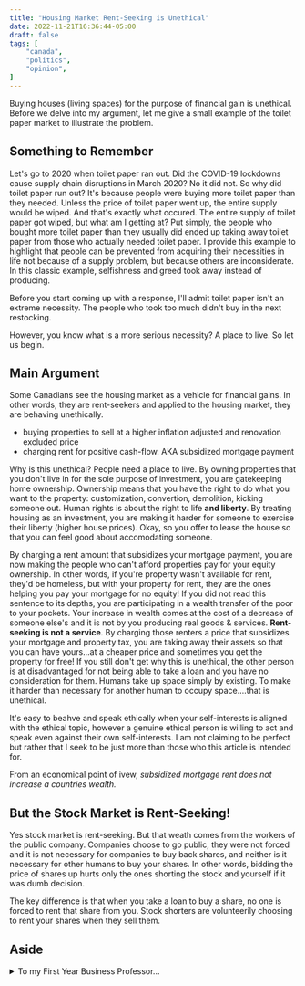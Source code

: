 ```yaml
---
title: "Housing Market Rent-Seeking is Unethical"
date: 2022-11-21T16:36:44-05:00
draft: false
tags: [
    "canada",
    "politics",
    "opinion",
]
---
```


Buying houses (living spaces) for the purpose of financial gain is unethical. Before we delve into my argument, let me give a small example of the toilet paper market to illustrate the problem.

## Something to Remember

Let's go to 2020 when toilet paper ran out. Did the COVID-19 lockdowns cause supply chain disruptions in March 2020? No it did not. So why did toilet paper run out? It's because people were buying more toilet paper than they needed. Unless the price of toilet paper went up, the entire supply would be wiped. And that's exactly what occured. The entire supply of toilet paper got wiped, but what am I getting at? Put simply, the people who bought more toilet paper than they usually did ended up taking away toilet paper from those who actually needed toilet paper. I provide this example to highlight that people can be prevented from acquiring their necessities in life not because of a supply problem, but because others are inconsiderate. In this classic example, selfishness and greed took away instead of producing.

Before you start coming up with a response, I'll admit toilet paper isn't an extreme necessity.
The people who took too much didn't buy in the next restocking.

However, you know what is a more serious necessity? A place to live. So let us begin.

## Main Argument

Some Canadians see the housing market as a vehicle for financial gains. In other words, they are rent-seekers and applied to the housing market, they are behaving unethically.

- buying properties to sell at a higher inflation adjusted and renovation excluded price
- charging rent for positive cash-flow. AKA subsidized mortgage payment

Why is this unethical? People need a place to live. By owning properties that you don't live in for the sole purpose of investment, you are gatekeeping home ownership. Ownership means that you have the right to do what you want to the property: customization, convertion, demolition, kicking someone out. Human rights is about the right to life **and liberty**. By treating housing as an investment, you are making it harder for someone to exercise their liberty (higher house prices). Okay, so you offer to lease the house so that you can feel good about accomodating someone.

By charging a rent amount that subsidizes your mortgage payment, you are now making the people who can't afford properties pay for your equity ownership. In other words, if you're property wasn't available for rent, they'd be homeless, but with your property for rent, they are the ones helping you pay your mortgage for no equity! If you did not read this sentence to its depths, you are participating in a wealth transfer of the poor to your pockets.
Your increase in wealth comes at the cost of a decrease of someone else's and it is not by you producing real goods & services. **Rent-seeking is not a service**. By charging those renters a price that subsidizes your mortgage and property tax, you are taking away their assets so that you can have yours...at a cheaper price and sometimes you get the property for free! If you still don't get why this is unethical, the other person is at disadvantaged for not being able to take a loan and you have no consideration for them. Humans take up space simply by existing. To make it harder than necessary for another human to occupy space....that is unethical.

It's easy to beahve and speak ethically when your self-interests is aligned with the ethical topic,
however a genuine ethical person is willing to act and speak even against their own self-interests.
I am not claiming to be perfect but rather that I seek to be just more than those who this article is intended for.

From an economical point of ivew, *subsidized mortgage rent does not increase a countries wealth.*

## But the Stock Market is Rent-Seeking!

Yes stock market is rent-seeking. But that weath comes from the workers of the public company. Companies choose to go public, they
were not forced and it is not necessary for companies to buy back shares, and neither is it necessary for other humans to buy your
shares. In other words, bidding the price of shares up hurts only the ones shorting the stock and yourself if it was dumb decision.

The key difference is that when you take a loan to buy a share, no one is forced to rent that share from you. Stock shorters are
volunteerily choosing to rent your shares when they sell them.

## Aside

<details>
<summary>To my First Year Business Professor...</summary>
who insinuated that short-selling should be illegal because it is illegal to sell a borrowed car and then return the same make & model car bought from someone else:

Shares are **fungible**, cars are not.

<details>
<summary>Plug</summary>
You know what else isn't fungible? Bitcoin, Doge, Ethereum, Ripple, Cardano, Tether.
Out of the top 25 cryptocurries, only Monero is fungible.
</details>

</details>

